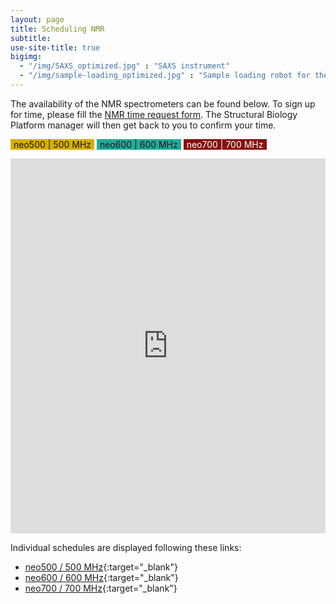 ```yaml
---
layout: page
title: Scheduling NMR
subtitle:
use-site-title: true
bigimg:
  - "/img/SAXS_optimized.jpg" : "SAXS instrument"
  - "/img/sample-loading_optimized.jpg" : "Sample loading robot for the SAXS"
---
```


The availability of the NMR spectrometers can be found below. To sign up for time, please fill the [NMR time request form](docs/NMR_time_request.pdf). The Structural Biology Platform manager will then get back to you to confirm your time.

<span style="background-color: #d6ae00; padding-left:5px; padding-right:5px">neo500 | 500 MHz</span>
<span style="background-color: #22aa99; padding-left:5px; padding-right:5px">neo600 | 600 MHz</span>
<span style="background-color: #871111; padding-left:5px; padding-right:5px; color:white;">neo700 | 700 MHz</span>

<iframe src="https://calendar.google.com/calendar/embed?title=NMR%20schedule%20-%20Structural%20Biology%20Platform%20UdeM&amp;showPrint=0&amp;height=600&amp;wkst=1&amp;bgcolor=%23FFFFFF&amp;src=art7o7bi9f03bp0851a8t6tcr4qcgl21%40import.calendar.google.com&amp;color=%23AB8B00&amp;src=ftgap6d7cm9hggbadqojbfssrok64jtm%40import.calendar.google.com&amp;color=%231B887A&amp;src=re4j5tk6h2m04jd1kefm71ibt0lf1018%40import.calendar.google.com&amp;color=%23711616&amp;ctz=America%2FToronto" style="border-width:0" width="100%" height="600px" frameborder="0" scrolling="no"></iframe>

Individual schedules are displayed following these links:

- [neo500 / 500 MHz](https://www.normandcyr.com/nc/index.php/apps/calendar/p/2SSqpCr9deMQw8Yb/neo500){:target="_blank"}
- [neo600 / 600 MHz](https://www.normandcyr.com/nc/index.php/apps/calendar/p/SzfDSBJ35kdS7oCs/neo600){:target="_blank"}
- [neo700 / 700 MHz](https://www.normandcyr.com/nc/index.php/apps/calendar/p/p5ckG9JTTjYmrkxK/neo700){:target="_blank"}



<!-- <form method="POST" action="https://formspree.io/normand.cyr@umontreal.ca" target="">
    <p>Name: </p><input type="text" name="name" size="50">
    <p>Email: </p><input type="email" name="email" pattern="[a-z0-9._%+-]+@[a-z0-9.-]+\.[a-z]{2,3}$" size="50">
    <p>Institution: </p><input type="text" name="institution" size="50">
    <p>Principal investigator: </p><input type="text" name="pi" size="50">
    <p>Phone number: </p><input type="text" name="phone" size="20">
    <p>Magnet: </p><input type="radio" name="magnet" value="500 MHz" checked> 500 MHz
    <input type="radio" name="magnet" value="600 MHz"> 600 MHz
    <input type="radio" name="magnet" value="700 MHz"> 700 MHz
    <p>Details about the project: </p>
    <textarea name="message" rows="10" cols="50"></textarea>
    <p></p>
    <input type="submit" value="Submit">
</form> -->
